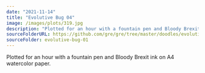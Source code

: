 ```yaml
---
date: "2021-11-14"
title: "Evolutive Bug 04"
image: /images/plots/319.jpg
description: "Plotted for an hour with a fountain pen and Bloody Brexit ink on A4 watercolor paper."
sourceFolderURL: https://github.com/gre/gre/tree/master/doodles/evolutive-bug-01
sourceFolder: evolutive-bug-01
---
```


Plotted for an hour with a fountain pen and Bloody Brexit ink on A4 watercolor paper.
